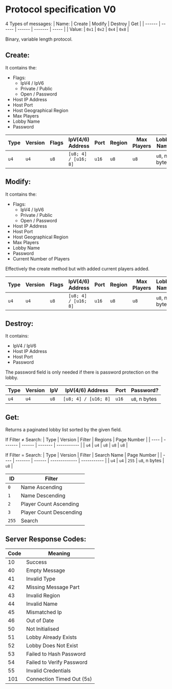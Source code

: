# Protocol specification V0
4 Types of messages:
| Name:  | Create | Modify | Destroy | Get   |
| ------ | ------ | ------ | ------- | ----- |
| Value: | `0x1`  | `0x2`  | `0x4`   | `0x8` |

Binary, variable length protocol.

## Create:
It contains the:
- Flags:
	- IpV4 / IpV6
	- Private / Public
	- Open / Password
- Host IP Address
- Host Port
- Host Geographical Region
- Max Players
- Lobby Name
- Password

| Type | Version | Flags | IpV(4/6) Address     | Port  | Region | Max Players | Lobby Name    | Password?     |
| ---- | ------- | ----- | -------------------- | ----- | ------ | ----------- | ------------- | ------------- |
| `u4` | `u4`    | `u8`  | `[u8; 4] / [u16; 8]` | `u16` | `u8`   | `u8`        | `u8`, n bytes | `u8`, n bytes |

## Modify:
It contains the:
- Flags:
	- IpV4 / IpV6
	- Private / Public
	- Open / Password
- Host IP Address
- Host Port
- Host Geographical Region
- Max Players
- Lobby Name
- Password
- Current Number of Players

Effectively the create method but with added current players added.

| Type | Version | Flags | IpV(4/6) Address     | Port  | Region | Max Players | Lobby Name    | Password?     | Current Players |
| ---- | ------- | ----- | -------------------- | ----- | ------ | ----------- | ------------- | ------------- | --------------- |
| `u4` | `u4`    | `u8`  | `[u8; 4] / [u16; 8]` | `u16` | `u8`   | `u8`        | `u8`, n bytes | `u8`, n bytes | `u8`            |

## Destroy:
It contains:
- IpV4 / IpV6
- Host IP Address
- Host Port
- Password

The password field is only needed if there is password protection on the lobby.

| Type | Version | IpV  | IpV(4/6) Address     | Port  | Password?     |
| ---- | ------- | ---- | -------------------- | ----- | ------------- |
| `u4` | `u4`    | `u8` | `[u8; 4] / [u16; 8]` | `u16` | `u8`, n bytes |

## Get:
Returns a paginated lobby list sorted by the given field.

If Filter ≠ Search:
| Type | Version | Filter | Regions | Page Number |
| ---- | ------- | ------ | ------- | ----------- |
| `u4` | `u4`    | `u8`   | `u8`    | `u8`        |

If Filter = Search:
| Type | Version | Filter | Search Name   | Page Number |
| ---- | ------- | ------ | ------------- | ----------- |
| `u4` | `u4`    | `255`  | `u8`, n bytes | `u8`        |

| ID    | Filter                  |
| ----- | ----------------------- |
| `0`   | Name Ascending          |
| `1`   | Name Descending         |
| `2`   | Player Count Ascending  |
| `3`   | Player Count Descending |
| `255` | Search                  |

## Server Response Codes:

| Code | Meaning                   |
| ---- | ------------------------- |
| 10   | Success                   |
| 40   | Empty Message             |
| 41   | Invalid Type              |
| 42   | Missing Message Part      |
| 43   | Invalid Region            |
| 44   | Invalid Name              |
| 45   | Mismatched Ip             |
| 46   | Out of Date               |
| 50   | Not Initialised           |
| 51   | Lobby Already Exists      |
| 52   | Lobby Does Not Exist      |
| 53   | Failed to Hash Password   |
| 54   | Failed to Verify Password |
| 55   | Invalid Credentials       |
| 101  | Connection Timed Out (5s) |
